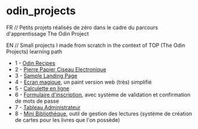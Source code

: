 # odin_projects

FR // Petits projets réalisés de zéro dans le cadre du parcours d'apprentissage The Odin Project 

EN // Small projects I made from scratch in the context of TOP (The Odin Projects) learning path


- 1 - [Odin Recipes](https://poudlardo.github.io/odin_projects/odin-recipes-page/)
- 2 - [Pierre Papier Ciseau Electronique](https://poudlardo.github.io/odin_projects/rock_paper_scissors/ropasci.html)
- 3 - [Sample Landing Page](https://poudlardo.github.io/odin_projects/sample-landing-page/index.html)
- 4 - [Ecran magique](https://poudlardo.github.io/odin_projects/ecran_magique_web/web_ecran.html), un paint version web (très) simplifié
- 5 - [Calculette en ligne](https://poudlardo.github.io/odin_projects/Calculette/index.html)
- 6 - [Formulaire d'inscription](https://poudlardo.github.io/odin_projects/sample_signup_form/index.html), avec système de validation et confirmation de mots de passe
- 7 - [Tableau Administrateur](https://poudlardo.github.io/odin_projects/tableau_admin/index.html)
- 8 - [Mini Bibliothèque](https://poudlardo.github.io/odin_projects/mini_bibliotheque/index.html), outil de gestion des lectures (système de création de cartes pour les livres que l'on possède)
